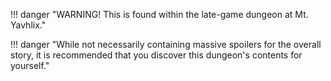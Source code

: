 !!! danger "WARNING! This is found within the late-game dungeon at Mt. Yavhlix." 

!!! danger "While not necessarily containing massive spoilers for the overall story, it is recommended that you discover this dungeon's contents for yourself."
